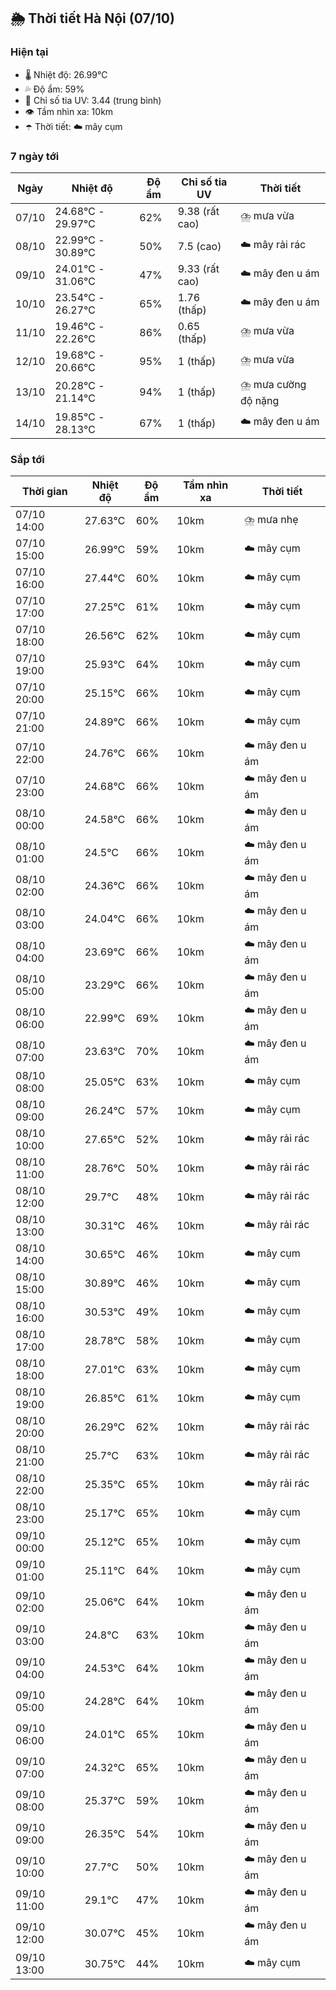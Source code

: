 ## 🌦️ Thời tiết Hà Nội (07/10)

### Hiện tại

- 🌡️ Nhiệt độ: 26.99℃
- 💦 Độ ẩm: 59%
- 🌟 Chỉ số tia UV: 3.44 (trung bình)
- 👁️ Tầm nhìn xa: 10km
- ☂️ Thời tiết: ☁️ mây cụm

### 7 ngày tới

| Ngày | Nhiệt độ | Độ ẩm | Chỉ số tia UV | Thời tiết |
| --- | --- | --- | --- | --- |
| 07/10 | 24.68℃ - 29.97℃ | 62% | 9.38 (rất cao) | ⛈️ mưa vừa |
| 08/10 | 22.99℃ - 30.89℃ | 50% | 7.5 (cao) | ☁️ mây rải rác |
| 09/10 | 24.01℃ - 31.06℃ | 47% | 9.33 (rất cao) | ☁️ mây đen u ám |
| 10/10 | 23.54℃ - 26.27℃ | 65% | 1.76 (thấp) | ☁️ mây đen u ám |
| 11/10 | 19.46℃ - 22.26℃ | 86% | 0.65 (thấp) | ⛈️ mưa vừa |
| 12/10 | 19.68℃ - 20.66℃ | 95% | 1 (thấp) | ⛈️ mưa vừa |
| 13/10 | 20.28℃ - 21.14℃ | 94% | 1 (thấp) | ⛈️ mưa cường độ nặng |
| 14/10 | 19.85℃ - 28.13℃ | 67% | 1 (thấp) | ☁️ mây đen u ám |

### Sắp tới

| Thời gian | Nhiệt độ | Độ ẩm | Tầm nhìn xa | Thời tiết |
| --- | --- | --- | --- | --- |
| 07/10 14:00 | 27.63℃ | 60% | 10km | ⛈️ mưa nhẹ |
| 07/10 15:00 | 26.99℃ | 59% | 10km | ☁️ mây cụm |
| 07/10 16:00 | 27.44℃ | 60% | 10km | ☁️ mây cụm |
| 07/10 17:00 | 27.25℃ | 61% | 10km | ☁️ mây cụm |
| 07/10 18:00 | 26.56℃ | 62% | 10km | ☁️ mây cụm |
| 07/10 19:00 | 25.93℃ | 64% | 10km | ☁️ mây cụm |
| 07/10 20:00 | 25.15℃ | 66% | 10km | ☁️ mây cụm |
| 07/10 21:00 | 24.89℃ | 66% | 10km | ☁️ mây cụm |
| 07/10 22:00 | 24.76℃ | 66% | 10km | ☁️ mây đen u ám |
| 07/10 23:00 | 24.68℃ | 66% | 10km | ☁️ mây đen u ám |
| 08/10 00:00 | 24.58℃ | 66% | 10km | ☁️ mây đen u ám |
| 08/10 01:00 | 24.5℃ | 66% | 10km | ☁️ mây đen u ám |
| 08/10 02:00 | 24.36℃ | 66% | 10km | ☁️ mây đen u ám |
| 08/10 03:00 | 24.04℃ | 66% | 10km | ☁️ mây đen u ám |
| 08/10 04:00 | 23.69℃ | 66% | 10km | ☁️ mây đen u ám |
| 08/10 05:00 | 23.29℃ | 66% | 10km | ☁️ mây đen u ám |
| 08/10 06:00 | 22.99℃ | 69% | 10km | ☁️ mây đen u ám |
| 08/10 07:00 | 23.63℃ | 70% | 10km | ☁️ mây đen u ám |
| 08/10 08:00 | 25.05℃ | 63% | 10km | ☁️ mây cụm |
| 08/10 09:00 | 26.24℃ | 57% | 10km | ☁️ mây cụm |
| 08/10 10:00 | 27.65℃ | 52% | 10km | ☁️ mây rải rác |
| 08/10 11:00 | 28.76℃ | 50% | 10km | ☁️ mây rải rác |
| 08/10 12:00 | 29.7℃ | 48% | 10km | ☁️ mây rải rác |
| 08/10 13:00 | 30.31℃ | 46% | 10km | ☁️ mây rải rác |
| 08/10 14:00 | 30.65℃ | 46% | 10km | ☁️ mây cụm |
| 08/10 15:00 | 30.89℃ | 46% | 10km | ☁️ mây cụm |
| 08/10 16:00 | 30.53℃ | 49% | 10km | ☁️ mây cụm |
| 08/10 17:00 | 28.78℃ | 58% | 10km | ☁️ mây cụm |
| 08/10 18:00 | 27.01℃ | 63% | 10km | ☁️ mây cụm |
| 08/10 19:00 | 26.85℃ | 61% | 10km | ☁️ mây cụm |
| 08/10 20:00 | 26.29℃ | 62% | 10km | ☁️ mây rải rác |
| 08/10 21:00 | 25.7℃ | 63% | 10km | ☁️ mây rải rác |
| 08/10 22:00 | 25.35℃ | 65% | 10km | ☁️ mây rải rác |
| 08/10 23:00 | 25.17℃ | 65% | 10km | ☁️ mây cụm |
| 09/10 00:00 | 25.12℃ | 65% | 10km | ☁️ mây cụm |
| 09/10 01:00 | 25.11℃ | 64% | 10km | ☁️ mây cụm |
| 09/10 02:00 | 25.06℃ | 64% | 10km | ☁️ mây đen u ám |
| 09/10 03:00 | 24.8℃ | 63% | 10km | ☁️ mây đen u ám |
| 09/10 04:00 | 24.53℃ | 64% | 10km | ☁️ mây đen u ám |
| 09/10 05:00 | 24.28℃ | 64% | 10km | ☁️ mây đen u ám |
| 09/10 06:00 | 24.01℃ | 65% | 10km | ☁️ mây đen u ám |
| 09/10 07:00 | 24.32℃ | 65% | 10km | ☁️ mây đen u ám |
| 09/10 08:00 | 25.37℃ | 59% | 10km | ☁️ mây đen u ám |
| 09/10 09:00 | 26.35℃ | 54% | 10km | ☁️ mây đen u ám |
| 09/10 10:00 | 27.7℃ | 50% | 10km | ☁️ mây đen u ám |
| 09/10 11:00 | 29.1℃ | 47% | 10km | ☁️ mây đen u ám |
| 09/10 12:00 | 30.07℃ | 45% | 10km | ☁️ mây đen u ám |
| 09/10 13:00 | 30.75℃ | 44% | 10km | ☁️ mây cụm |
